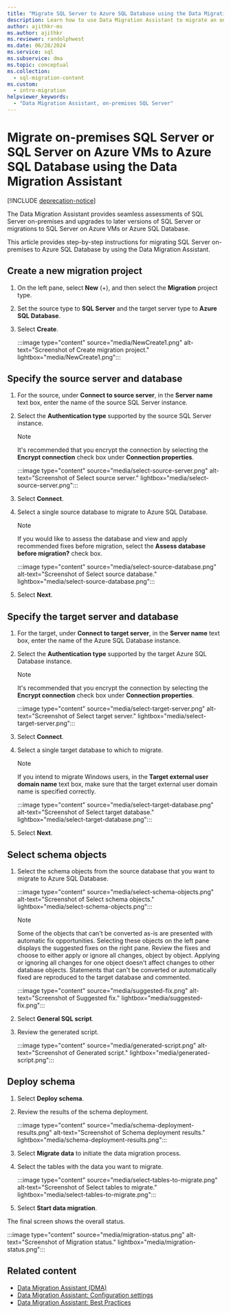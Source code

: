 ```yaml
---
title: "Migrate SQL Server to Azure SQL Database using the Data Migration Assistant"
description: Learn how to use Data Migration Assistant to migrate an on-premises SQL Server to Azure SQL Database
author: ajithkr-ms
ms.author: ajithkr
ms.reviewer: randolphwest
ms.date: 06/28/2024
ms.service: sql
ms.subservice: dma
ms.topic: conceptual
ms.collection:
  - sql-migration-content
ms.custom:
  - intro-migration
helpviewer_keywords:
  - "Data Migration Assistant, on-premises SQL Server"
---
```


# Migrate on-premises SQL Server or SQL Server on Azure VMs to Azure SQL Database using the Data Migration Assistant

[!INCLUDE [deprecation-notice](includes/deprecation-notice.md)]

The Data Migration Assistant provides seamless assessments of SQL Server on-premises and upgrades to later versions of SQL Server or migrations to SQL Server on Azure VMs or Azure SQL Database.

This article provides step-by-step instructions for migrating SQL Server on-premises to Azure SQL Database by using the Data Migration Assistant.

## Create a new migration project

1. On the left pane, select **New** (+), and then select the **Migration** project type.

1. Set the source type to **SQL Server** and the target server type to **Azure SQL Database**.

1. Select **Create**.

   :::image type="content" source="media/NewCreate1.png" alt-text="Screenshot of Create migration project." lightbox="media/NewCreate1.png":::

## Specify the source server and database

1. For the source, under **Connect to source server**, in the **Server name** text box, enter the name of the source SQL Server instance.

1. Select the **Authentication type** supported by the source SQL Server instance.

   > [!NOTE]  
   > It's recommended that you encrypt the connection by selecting the **Encrypt connection** check box under **Connection properties**.

    :::image type="content" source="media/select-source-server.png" alt-text="Screenshot of Select source server." lightbox="media/select-source-server.png":::

1. Select **Connect**.

1. Select a single source database to migrate to Azure SQL Database.

   > [!NOTE]  
   > If you would like to assess the database and view and apply recommended fixes before migration, select the **Assess database before migration?** check box.

    :::image type="content" source="media/select-source-database.png" alt-text="Screenshot of Select source database." lightbox="media/select-source-database.png":::

1. Select **Next**.

## Specify the target server and database

1. For the target, under **Connect to target server**, in the **Server name** text box, enter the name of the Azure SQL Database instance.

1. Select the **Authentication type** supported by the target Azure SQL Database instance.

   > [!NOTE]  
   > It's recommended that you encrypt the connection by selecting the **Encrypt connection** check box under **Connection properties**.

     :::image type="content" source="media/select-target-server.png" alt-text="Screenshot of Select target server." lightbox="media/select-target-server.png":::

1. Select **Connect**.

1. Select a single target database to which to migrate.

   > [!NOTE]  
   > If you intend to migrate Windows users, in the **Target external user domain name** text box, make sure that the target external user domain name is specified correctly.

    :::image type="content" source="media/select-target-database.png" alt-text="Screenshot of Select target database." lightbox="media/select-target-database.png":::

1. Select **Next**.

## Select schema objects

1. Select the schema objects from the source database that you want to migrate to Azure SQL Database.

    :::image type="content" source="media/select-schema-objects.png" alt-text="Screenshot of Select schema objects." lightbox="media/select-schema-objects.png":::

    > [!NOTE]  
    > Some of the objects that can't be converted as-is are presented with automatic fix opportunities. Selecting these objects on the left pane displays the suggested fixes on the right pane. Review the fixes and choose to either apply or ignore all changes, object by object. Applying or ignoring all changes for one object doesn't affect changes to other database objects. Statements that can't be converted or automatically fixed are reproduced to the target database and commented.

    :::image type="content" source="media/suggested-fix.png" alt-text="Screenshot of Suggested fix." lightbox="media/suggested-fix.png":::

1. Select **General SQL script**.

1. Review the generated script.

    :::image type="content" source="media/generated-script.png" alt-text="Screenshot of Generated script." lightbox="media/generated-script.png":::

## Deploy schema

1. Select **Deploy schema**.

1. Review the results of the schema deployment.

    :::image type="content" source="media/schema-deployment-results.png" alt-text="Screenshot of Schema deployment results." lightbox="media/schema-deployment-results.png":::

1. Select **Migrate data** to initiate the data migration process.

1. Select the tables with the data you want to migrate.

    :::image type="content" source="media/select-tables-to-migrate.png" alt-text="Screenshot of Select tables to migrate." lightbox="media/select-tables-to-migrate.png":::

1. Select **Start data migration**.

The final screen shows the overall status.

   :::image type="content" source="media/migration-status.png" alt-text="Screenshot of Migration status." lightbox="media/migration-status.png":::

## Related content

- [Data Migration Assistant (DMA)](dma-overview.md)
- [Data Migration Assistant: Configuration settings](dma-configurationsettings.md)
- [Data Migration Assistant: Best Practices](dma-bestpractices.md)
